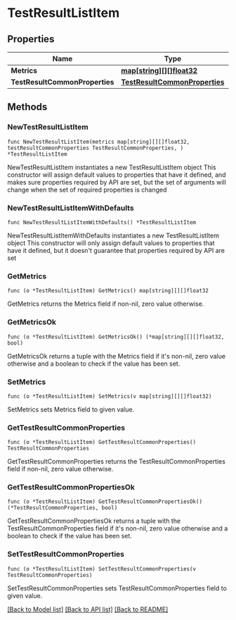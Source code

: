 # TestResultListItem

## Properties

Name | Type | Description | Notes
------------ | ------------- | ------------- | -------------
**Metrics** | [**map[string][][]float32**](array.md) |  | 
**TestResultCommonProperties** | [**TestResultCommonProperties**](TestResultCommonProperties.md) |  | 

## Methods

### NewTestResultListItem

`func NewTestResultListItem(metrics map[string][][]float32, testResultCommonProperties TestResultCommonProperties, ) *TestResultListItem`

NewTestResultListItem instantiates a new TestResultListItem object
This constructor will assign default values to properties that have it defined,
and makes sure properties required by API are set, but the set of arguments
will change when the set of required properties is changed

### NewTestResultListItemWithDefaults

`func NewTestResultListItemWithDefaults() *TestResultListItem`

NewTestResultListItemWithDefaults instantiates a new TestResultListItem object
This constructor will only assign default values to properties that have it defined,
but it doesn't guarantee that properties required by API are set

### GetMetrics

`func (o *TestResultListItem) GetMetrics() map[string][][]float32`

GetMetrics returns the Metrics field if non-nil, zero value otherwise.

### GetMetricsOk

`func (o *TestResultListItem) GetMetricsOk() (*map[string][][]float32, bool)`

GetMetricsOk returns a tuple with the Metrics field if it's non-nil, zero value otherwise
and a boolean to check if the value has been set.

### SetMetrics

`func (o *TestResultListItem) SetMetrics(v map[string][][]float32)`

SetMetrics sets Metrics field to given value.


### GetTestResultCommonProperties

`func (o *TestResultListItem) GetTestResultCommonProperties() TestResultCommonProperties`

GetTestResultCommonProperties returns the TestResultCommonProperties field if non-nil, zero value otherwise.

### GetTestResultCommonPropertiesOk

`func (o *TestResultListItem) GetTestResultCommonPropertiesOk() (*TestResultCommonProperties, bool)`

GetTestResultCommonPropertiesOk returns a tuple with the TestResultCommonProperties field if it's non-nil, zero value otherwise
and a boolean to check if the value has been set.

### SetTestResultCommonProperties

`func (o *TestResultListItem) SetTestResultCommonProperties(v TestResultCommonProperties)`

SetTestResultCommonProperties sets TestResultCommonProperties field to given value.



[[Back to Model list]](../README.md#documentation-for-models) [[Back to API list]](../README.md#documentation-for-api-endpoints) [[Back to README]](../README.md)


